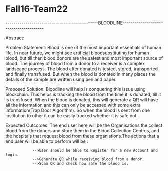 # Fall16-Team22
----------------------------------------------BLOODLINE---------------------------------------

Abstract:

Problem Statement:
Blood is one of the most important essentials of human life. In near future, we might see artificial bloodsubstituting for human blood, but till then blood donors are the safest and most important source of blood.
The journey of blood from a donor to a receiver is a complex landscape process. The blood after donated is tested, stored, transported and finally transfused. But when the blood is donated in many places the details of the sample are written using pen and paper. 

Proposed Solution:
Bloodline will help is conquering this issue using blockchain. This helps is tracking the blood from the time it is donated, till it is transfused. When the blood is donated,  this will generate a QR will have all the information and this can only be accessed with some extra information(Trap Door Algorithm). So when the blood is sent from one institution to other it can be easily tracked whether it is safe not.

Expected Outcomes:
The end user here will be the Organisations the collect blood from the donors and store them in the Blood Collection Centres, and the hospitals that request blood from these organistions.The actions that a end user will be able to perform will be :
                
                -->User should be able to Register for a new Account and login.
                -->Generate QR while receiving blood from a donor.
                -->Scan QR and check how safe the blood is.

